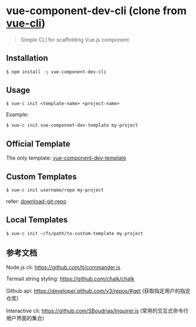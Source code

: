 # vue-component-dev-cli (clone from [vue-cli](https://github.com/vuejs/vue-cli/))

> Simple CLI for scaffolding Vue.js component

## Installation

```bash
$ npm install -g vue-component-dev-cli
```

## Usage

```bashh
$ vue-c init <template-name> <project-name>
```

Example:

```bash
$ vue-c init vue-componnet-dev-template my-project
```

## Official Template

The only template: [vue-component-dev-template](https://github.com/savoygu/vue-component-dev-template)

## Custom Templates

```bash
$ vue-c init username/repo my-project
```

refer: [download-git-repo](https://github.com/flipxfx/download-git-repo)

## Local Templates

```
$ vue-c init ~/fs/path/to-custom-template my-project
```

## 参考文档


Node.js cli:
https://github.com/tj/commander.js

Termail string styling:
https://github.com/chalk/chalk

Github api:
https://developer.github.com/v3/repos/#get (获取指定用户的指定仓库)

Interactive cli:
https://github.com/SBoudrias/Inquirer.js (常用的交互式命令行用户界面的集合)